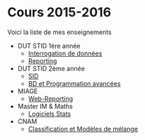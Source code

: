 # Cours 2015-2016


Voici la liste de mes enseignements 

- DUT STID 1ère année
   - [Interrogation de données](interrogation-donnees)
   - [Reporting](reporting)
- DUT STID 2ème année
   - [SID](sid)
   - [BD et Programmation avancées](bd-prog-avancees)
- MIAGE
	- [Web-Reporting](webreporting)
- Master IM & Maths
	- [Logiciels Stats](logiciels-stats)
- CNAM
	- [Classification et Modèles de mélange](slides/cnam-classif-modeles)
